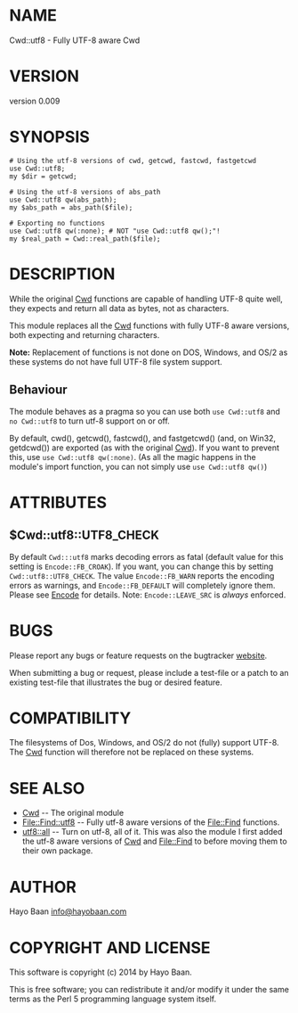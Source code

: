 # NAME

Cwd::utf8 - Fully UTF-8 aware Cwd

# VERSION

version 0.009

# SYNOPSIS

    # Using the utf-8 versions of cwd, getcwd, fastcwd, fastgetcwd
    use Cwd::utf8;
    my $dir = getcwd;

    # Using the utf-8 versions of abs_path
    use Cwd::utf8 qw(abs_path);
    my $abs_path = abs_path($file);

    # Exporting no functions
    use Cwd::utf8 qw(:none); # NOT "use Cwd::utf8 qw();"!
    my $real_path = Cwd::real_path($file);

# DESCRIPTION

While the original [Cwd](https://metacpan.org/pod/Cwd) functions are capable of handling UTF-8
quite well, they expects and return all data as bytes, not as
characters.

This module replaces all the [Cwd](https://metacpan.org/pod/Cwd) functions with fully UTF-8 aware
versions, both expecting and returning characters.

**Note:** Replacement of functions is not done on DOS, Windows, and OS/2
as these systems do not have full UTF-8 file system support.

## Behaviour

The module behaves as a pragma so you can use both `use
Cwd::utf8` and `no Cwd::utf8` to turn utf-8 support on
or off.

By default, cwd(), getcwd(), fastcwd(), and fastgetcwd() (and, on
Win32, getdcwd()) are exported (as with the original [Cwd](https://metacpan.org/pod/Cwd)). If you
want to prevent this, use `use Cwd::utf8 qw(:none)`. (As all the
magic happens in the module's import function, you can not simply use
`use Cwd::utf8 qw()`)

# ATTRIBUTES

## $Cwd::utf8::UTF8\_CHECK

By default `Cwd:::utf8` marks decoding errors as fatal (default value
for this setting is `Encode::FB_CROAK`). If you want, you can change this by
setting `Cwd::utf8::UTF8_CHECK`. The value `Encode::FB_WARN` reports
the encoding errors as warnings, and `Encode::FB_DEFAULT` will completely
ignore them. Please see [Encode](https://metacpan.org/pod/Encode) for details. Note: `Encode::LEAVE_SRC` is
_always_ enforced.

# BUGS

Please report any bugs or feature requests on the bugtracker
[website](https://github.com/HayoBaan/Cwd-utf8/issues).

When submitting a bug or request, please include a test-file or a
patch to an existing test-file that illustrates the bug or desired
feature.

# COMPATIBILITY

The filesystems of Dos, Windows, and OS/2 do not (fully) support
UTF-8. The [Cwd](https://metacpan.org/pod/Cwd) function will therefore not be replaced on these
systems.

# SEE ALSO

- [Cwd](https://metacpan.org/pod/Cwd) -- The original module
- [File::Find::utf8](https://metacpan.org/pod/File::Find::utf8) -- Fully utf-8 aware versions of the [File::Find](https://metacpan.org/pod/File::Find) functions.
- [utf8::all](https://metacpan.org/pod/utf8::all) -- Turn on utf-8, all of it. This was also the module I first added the utf-8 aware versions of [Cwd](https://metacpan.org/pod/Cwd) and [File::Find](https://metacpan.org/pod/File::Find) to before moving them to their own package.

# AUTHOR

Hayo Baan <info@hayobaan.com>

# COPYRIGHT AND LICENSE

This software is copyright (c) 2014 by Hayo Baan.

This is free software; you can redistribute it and/or modify it under
the same terms as the Perl 5 programming language system itself.
